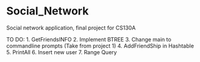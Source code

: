 # Social_Network
Social network application, final project for CS130A

TO DO:
	1. GetFriendsINFO
	2. Implement BTREE
	3. Change main to commandline prompts (Take from project 1)
	4. AddFriendShip in Hashtable
	5. PrintAll
	6. Insert new user
	7. Range Query 
